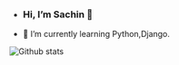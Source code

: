 - ### Hi, I’m Sachin 👋
- 🌱 I’m currently learning Python,Django.

![Github stats](https://github-readme-stats.vercel.app/api?username=Sachinkundapur)

